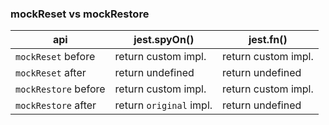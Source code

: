 ### mockReset vs mockRestore

| api | jest.spyOn() | jest.fn() |
| -- | -- | -- |
| `mockReset` before | return custom impl. | return custom impl. |
| `mockReset` after  | return undefined | return undefined |
| `mockRestore` before| return custom impl.| return custom impl. |
| `mockRestore` after| return `original` impl.| return undefined |